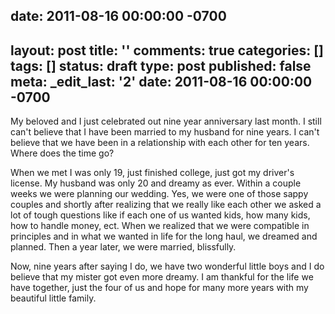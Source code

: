 date: 2011-08-16 00:00:00 -0700
---
layout: post
title: ''
comments: true
categories: []
tags: []
status: draft
type: post
published: false
meta:
  _edit_last: '2'
date: 2011-08-16 00:00:00 -0700
---
My beloved and I just celebrated out nine year anniversary last month.  I still can't believe that I have been married to my husband for nine years.  I can't believe that we have been in a relationship with each other for ten years.  Where does the time go?

When we met I was only 19, just finished college, just got my driver's license.  My husband was only 20 and dreamy as ever.  Within a couple weeks we were planning our wedding.  Yes, we were one of those sappy couples and shortly after realizing that we really like each other we asked a lot of tough questions like if each one of us wanted kids, how many kids, how to handle money, ect.  When we realized that we were compatible in principles and in what we wanted in life for the long haul, we dreamed and planned.  Then a year later, we were married, blissfully.

Now, nine years after saying I do, we have two wonderful little boys and I do believe that my mister got even more dreamy.  I am thankful for the life we have together, just the four of us and hope for many more years with my beautiful little family.  
